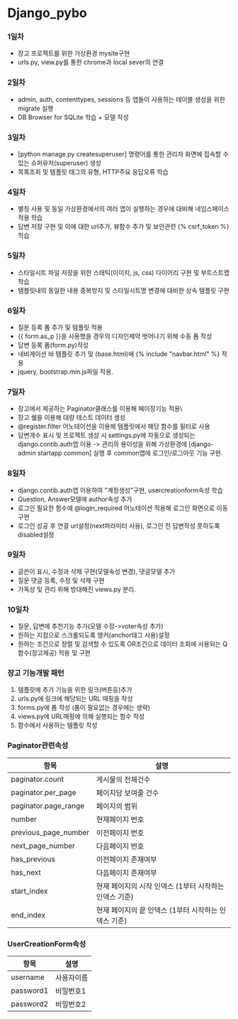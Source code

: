 # Django_pybo

### 1일차
* 장고 프로젝트를 위한 가상환경 mysite구현 
* urls.py, view.py를 통한 chrome과 local sever의 연결

### 2일차
* admin, auth, contenttypes, sessions 등 앱들이 사용하는 테이블 생성을 위한 migrate 실행 
* DB Browser for SQLite 학습 + 모델 작성

### 3일차
* [python manage.py createsuperuser] 명령어를 통한 관리자 화면에 접속할 수 있는 슈퍼유저(superuser) 생성 
* 목록조회 및 탬플릿 태그의 유형, HTTP주요 응답오류 학습

### 4일차
* 별칭 사용 및 동일 가상환경에서의 여러 앱이 실행하는 경우에 대비해 네임스페이스 적용 학습 
* 답변 저장 구현 및 이에 대한 url추가, 뷰함수 추가 및 보안관련 {% csrf_token %} 학습

### 5일차
* 스타일시트 파일 저장을 위한 스태틱(이미지, js, css) 다이어리 구현 및 부트스트랩 학습 
* 템플릿내의 동일한 내용 중복방지 및 스타일시트명 변경에 대비한 상속 템플릿 구현

### 6일차
* 질문 등록 폼 추가 및 템플릿 적용
* {{ form.as_p }}을 사용했을 경우의 디자인제약 벗어나기 위해 수동 폼 작성
* 답변 등록 폼(form.py)작성
* 네비게이션 바 템플릿 추가 및 (base.html)에 {% include "navbar.html" %} 적용 
* jquery, bootstrap.min.js파일 적용.

### 7일차
* 장고에서 제공하는 Paginator클래스를 이용해 페이징기능 적용\
* 장고 쉘을 이용해 대량 테스트 데이터 생성
* @register.filter 어노테이션을 이용해 템플릿에서 해당 함수를 필터로 사용
* 답변개수 표시 및 프로젝트 생성 시 settings.py에 자동으로 생성되는 django.contib.auth앱 이용 -> 관리의 용이성을 위해 가상환경에 [django-admin startapp common] 실행 후 common앱에 로그인/로그아웃 기능 구현.

### 8일차
* django.contib.auth앱 이용하여 "계정생성"구현, usercreationform속성 학습
* Question, Answer모델에 author속성 추가
* 로그인 필요한 함수에 @login_required 어노테이션 적용해 로그인 화면으로 이동구현
* 로그인 성공 후 연결 url설정(next파라미터 사용), 로그인 전 답변작성 못하도록 disabled설정

### 9일차
* 글쓴이 표시, 수정과 삭제 구현(모델속성 변경), 댓글모델 추가
* 질문 댓글 등록, 수정 및 삭제 구현
* 가독성 및 관리 위해 방대해진 views.py 분리.

### 10일차
* 질문, 답변에 추천기능 추가(모델 수정->voter속성 추가) 
* 원하는 지점으로 스크롤되도록 앵커(anchor태그 사용)설정
* 원하는 조건으로 정렬 및 검색할 수 있도록 OR조건으로 데이터 조회에 사용되는 Q함수(장고제공) 적용 및 구현

### 장고 기능개발 패턴
1. 템플릿에 추가 기능을 위한 링크(버튼등)추가
2. urls.py에 링크에 해당되는 URL 매핑을 작성
3. forms.py에 폼 작성 (폼이 필요없는 경우에는 생략)
4. views.py에 URL매핑에 의해 실행되는 함수 작성
5. 함수에서 사용하는 템플릿 작성

### Paginator관련속성
항목|설명
---|---|
paginator.count|게시물의 전체건수|
paginator.per_page|페이지당 보여줄 건수|
paginator.page_range|페이지의 범위|
number|현재페이지 번호|
previous_page_number|이전페이지 번호|
next_page_number|다음페이지 번호|
has_previous|이전페이지 존재여부|
has_next|다음페이지 존재여부|
start_index|현재 페이지의 시작 인덱스 (1부터 시작하는 인덱스 기준)|
end_index|현재 페이지의 끝 인덱스 (1부터 시작하는 인덱스 기준)|

### UserCreationForm속성
항목|설명
---|---|
username|사용자이름|
password1|비밀번호1|
password2|비밀번호2|



